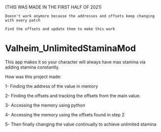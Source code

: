 (THIS WAS MADE IN THE FIRST HALF OF 2021)


``Doesn't work anymore because the addresses and offsets keep changing with every patch``

``Find the offsets and update them to make this work``


# Valheim_UnlimitedStaminaMod
This app makes it so your character will always have max stamina via adding stamina constantly.


How was this project made:

  1- Finding the address of the value in memory
  
  2- Finding the offsets and tracking the offsets from the main value.
  
  3- Accessing the memory using python
  
  4- Accessing the memory using the offsets found in step 2
  
  5- Then finally changing the value continually to achieve unlimited stamina
  

